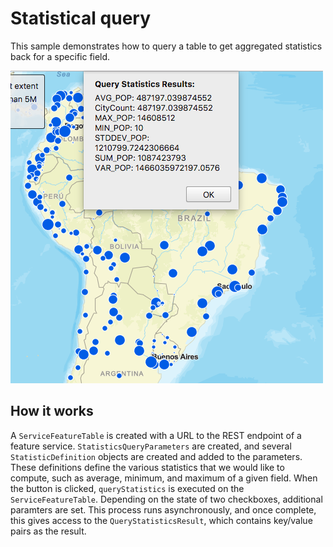 # Statistical query

This sample demonstrates how to query a table to get aggregated
statistics back for a specific field.

![](screenshot.png)

## How it works

A `ServiceFeatureTable` is created with a URL to the REST endpoint of a
feature service. `StatisticsQueryParameters` are created, and several
`StatisticDefinition` objects are created and added to the parameters.
These definitions define the various statistics that we would like to
compute, such as average, minimum, and maximum of a given field. When
the button is clicked, `queryStatistics` is executed on the
`ServiceFeatureTable`. Depending on the state of two checkboxes,
additional paramters are set. This process runs asynchronously, and once
complete, this gives access to the `QueryStatisticsResult`, which
contains key/value pairs as the result.
